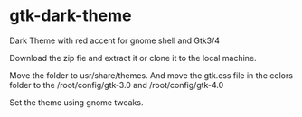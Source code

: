 # gtk-dark-theme
Dark Theme with red accent for gnome shell and Gtk3/4

Download the zip fie and extract it or clone it to the local machine.

Move the folder to usr/share/themes. And move the gtk.css file in the colors folder to the /root/config/gtk-3.0 and /root/config/gtk-4.0

Set the theme using gnome tweaks.

